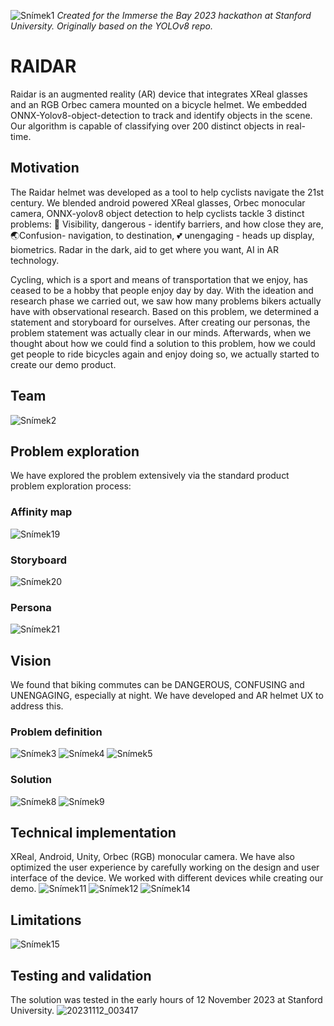![Snímek1](https://github.com/CharlesXu1124/ONNX-YOLOv8-Object-Detection/assets/22589593/0ed19034-a692-4f24-8017-b6add72f19b2)
_Created for the Immerse the Bay 2023 hackathon at Stanford University. Originally based on the YOLOv8 repo._

# RAIDAR
Raidar is an augmented reality (AR) device that integrates XReal glasses and an RGB Orbec camera mounted on a bicycle helmet. We embedded ONNX-Yolov8-object-detection to track and identify objects in the scene. Our algorithm is capable of classifying over 200 distinct objects in real-time.

## Motivation
The Raidar helmet was developed as a tool to help cyclists navigate the 21st century. We blended android powered XReal glasses, Orbec monocular camera, ONNX-yolov8 object detection to help cyclists tackle 3 distinct problems: 🔦 Visibility, dangerous - identify barriers, and how close they are, 🌏Confusion- navigation, to destination, 💕 unengaging - heads up display, biometrics. Radar in the dark, aid to get where you want, AI in AR technology.

Cycling, which is a sport and means of transportation that we enjoy, has ceased to be a hobby that people enjoy day by day. With the ideation and research phase we carried out, we saw how many problems bikers actually have with observational research. Based on this problem, we determined a statement and storyboard for ourselves. After creating our personas, the problem statement was actually clear in our minds. Afterwards, when we thought about how we could find a solution to this problem, how we could get people to ride bicycles again and enjoy doing so, we actually started to create our demo product.

## Team
![Snímek2](https://github.com/CharlesXu1124/Raidar_frontend/assets/22589593/2a799964-0b8e-4b00-8bd7-5d48cec4068b)

## Problem exploration
We have explored the problem extensively via the standard product problem exploration process:
### Affinity map
![Snímek19](https://github.com/CharlesXu1124/Raidar_frontend/assets/22589593/d4235225-30e5-4a03-a5b0-3dadb48a3c3d)
### Storyboard
![Snímek20](https://github.com/CharlesXu1124/Raidar_frontend/assets/22589593/2baf49f5-d150-4a17-ad2f-f78869595ae9)
### Persona
![Snímek21](https://github.com/CharlesXu1124/Raidar_frontend/assets/22589593/a2258db2-93f1-4c4f-90f0-914bbee4898d)


## Vision
We found that biking commutes can be DANGEROUS, CONFUSING and UNENGAGING, especially at night. We have developed and AR helmet UX to address this.
### Problem definition
![Snímek3](https://github.com/CharlesXu1124/Raidar_frontend/assets/22589593/598b63af-9db0-4c2a-803c-b0bc1823b43b)
![Snímek4](https://github.com/CharlesXu1124/Raidar_frontend/assets/22589593/1c21164b-e569-4f83-b851-02f9da315d27)
![Snímek5](https://github.com/CharlesXu1124/Raidar_frontend/assets/22589593/f56f5e04-464f-49c9-8729-ccf0254f70df)

### Solution
![Snímek8](https://github.com/CharlesXu1124/Raidar_frontend/assets/22589593/419fc8a6-7c67-4d49-be7e-d6fff3a89096)
![Snímek9](https://github.com/CharlesXu1124/Raidar_frontend/assets/22589593/2e9f62e9-abc8-4f05-8d78-29c1440751ba)


## Technical implementation
XReal, Android, Unity, Orbec (RGB) monocular camera. We have also optimized the user experience by carefully working on the design and user interface of the device. We worked with different devices while creating our demo.
![Snímek11](https://github.com/CharlesXu1124/Raidar_frontend/assets/22589593/d120ebc4-3e0d-49be-aa48-ca599f73d30a)
![Snímek12](https://github.com/CharlesXu1124/Raidar_frontend/assets/22589593/4f0c54bb-09b1-407f-b1ff-31662b727b95)
![Snímek14](https://github.com/CharlesXu1124/Raidar_frontend/assets/22589593/96627007-42e1-4350-8c28-327c8ca7fb9c)

## Limitations
![Snímek15](https://github.com/CharlesXu1124/Raidar_frontend/assets/22589593/14f15683-d060-4fd2-b864-2563c850c0cd)


## Testing and validation
The solution was tested in the early hours of 12 November 2023 at Stanford University.
![20231112_003417](https://github.com/CharlesXu1124/Raidar_frontend/assets/22589593/a9e513a5-dcaf-4247-8adb-744b3e31132f)

